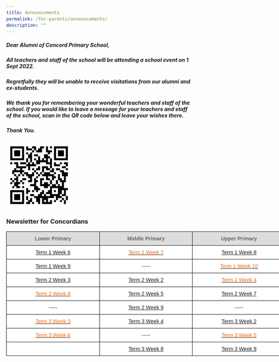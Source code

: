 ```yaml
---
title: Announcements
permalink: /for-parents/announcements/
description: ""
---
```

##### Dear Alumni of Concord Primary School,

##### All teachers and staff of the school will be attending a school event on 1 Sept 2022. 

##### Regretfully they will be unable to receive visitations from our alumni and ex-students.

##### We thank you for remembering your wonderful teachers and staff of the school. If you would like to leave a message for your teachers and staff of the school, scan in the QR code below and leave your wishes there.

##### Thank You.

<img src="/images/qr-code%20for%20teachers%20day%20wishes.png" 
     style="width:35%">
		 

### Newsletter for Concordians

<style type="text/css">
.tg  {border-collapse:collapse;border-spacing:0;margin:0px auto;}
.tg td{border-color:black;border-style:solid;border-width:1px;font-family:Arial, sans-serif;font-size:14px;
  overflow:hidden;padding:10px 5px;word-break:normal;}
.tg th{border-color:black;border-style:solid;border-width:1px;font-family:Arial, sans-serif;font-size:14px;
  font-weight:normal;overflow:hidden;padding:10px 5px;word-break:normal;}
.tg .tg-yhj3{background-color:#FFF;color:#0C463A;text-align:center;vertical-align:middle}
.tg .tg-ppzb{background-color:#FFF;color:#FD6500;text-align:center;vertical-align:top}
.tg .tg-a4yv{background-color:#DDD;color:#666;font-weight:bold;text-align:center;vertical-align:top}
.tg .tg-jpkv{background-color:#FFF;color:#0C463A;text-align:center;vertical-align:top}
</style>
<table class="tg" style="undefined;table-layout: fixed; width: 750px">
<colgroup>
<col style="width: 250px">
<col style="width: 250px">
<col style="width: 250px">
</colgroup>
<tbody>
  <tr>
    <td class="tg-a4yv">Lower Primary </td>
    <td class="tg-a4yv">Middle Primary</td>
    <td class="tg-a4yv">Upper Primary </td>
  </tr>
  <tr>
    <td class="tg-ppzb"><a href="/files/Lower%20Primary_Term%201%20Week%206_final.pdf">Term 1 Week 6</a></td>
    <td class="tg-ppzb"><a href="/files/mpT1W7.pdf"><span style="text-decoration:none;color:#FD6500">Term 1 Week 7</span></a><br></td>
    <td class="tg-ppzb"><a href="HERE">Term 1 Week 8</a></td>
  </tr>
  <tr>
    <td class="tg-ppzb"><a href="/files/Lower%20Primary_T1W9.pdf">Term 1 Week 9</a></td>
    <td class="tg-yhj3">-----</td>
    <td class="tg-jpkv"><a href="HERE"><span style="text-decoration:none;color:#FD6500">Term 1 Week 10</span></a></td>
  </tr>
  <tr>
    <td class="tg-ppzb"><a href="/files/Lower%20Primary_T2W3_Vetted.pdf">Term 2 Week 3</span></a> </td>
    <td class="tg-ppzb"><a href="/files/mpt2w2.pdf">Term 2 Week 2 </a> </td>
    <td class="tg-ppzb"><a href="HERE"><span style="text-decoration:none;color:#FD6500">Term 2 Week 4</span></a> </td>
  </tr>
  <tr>
    <td class="tg-ppzb"><a href="/files/Lower%20Primary_T2W6_vetted.pdf"><span style="text-decoration:none;color:#FD6500">Term 2 Week 6</span></a></td>
    <td class="tg-ppzb"><a href="/files/mpt2w5.pdf">Term 2 Week 5 </a></td>
    <td class="tg-ppzb"><a href="HERE">Term 2 Week 7 </a></td>
  </tr>
  <tr>
    <td class="tg-yhj3"> -----</td>
    <td class="tg-ppzb"><a href="/files/mpt2w9.pdf">Term 2 Week 9</a></td>
    <td class="tg-yhj3"> -----</td>
  </tr>
  <tr>
    <td class="tg-jpkv"><a href="/files/Lower_Primary_T3W3.pdf"><span style="text-decoration:none;color:#FD6500">Term 3 Week 3</span></a></td>
    <td class="tg-ppzb"><a href="/files/mpt3w4.pdf">Term 3 Week 4</a></td>
    <td class="tg-jpkv"> <a href="HERE">Term 3 Week 2</span></a> </td>
  </tr>
  <tr>
    <td class="tg-ppzb"><a href="/files/LOWER%20PRIMARY%20T3W6%20LP%20Newsletter%20V1.pdf"><span style="text-decoration:none;color:#FD6500">Term 3 Week 6</span></a></td>
    <td class="tg-yhj3"> -----</td>
    <td class="tg-jpkv"><a href="HERE"><span style="text-decoration:none;color:#FD6500">Term 3 Week 5</span></a> </td>
  </tr>
  <tr>
    <td class="tg-yhj3">  </td>
    <td class="tg-ppzb"><a href="/files/mpt3w8.pdf">Term 3 Week  8</a></td>
    <td class="tg-ppzb"><a href="HERE">Term 3 Week 9</a></td>
  </tr>
</tbody>
</table>
